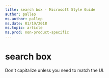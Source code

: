 ```yaml
---
title: search box - Microsoft Style Guide
author: pallep
ms.author: pallep
ms.date: 01/19/2018
ms.topic: article
ms.prod: non-product-specific
---
```


# search box

Don't capitalize unless you need to match the UI.

